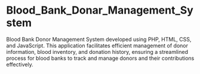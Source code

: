 # Blood_Bank_Donar_Management_System
Blood Bank Donor Management System developed using PHP, HTML, CSS, and JavaScript. This application facilitates efficient management of donor information, blood inventory, and donation history, ensuring a streamlined process for blood banks to track and manage donors and their contributions effectively.
